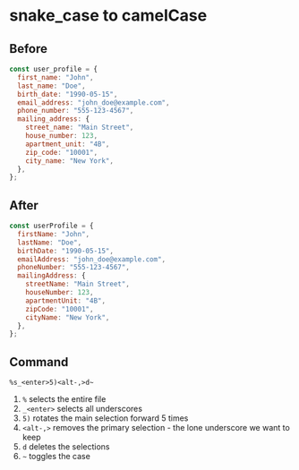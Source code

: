 # snake_case to camelCase

## Before

```js
const user_profile = {
  first_name: "John",
  last_name: "Doe",
  birth_date: "1990-05-15",
  email_address: "john_doe@example.com",
  phone_number: "555-123-4567",
  mailing_address: {
    street_name: "Main Street",
    house_number: 123,
    apartment_unit: "4B",
    zip_code: "10001",
    city_name: "New York",
  },
};
```

## After

```js
const userProfile = {
  firstName: "John",
  lastName: "Doe",
  birthDate: "1990-05-15",
  emailAddress: "john_doe@example.com",
  phoneNumber: "555-123-4567",
  mailingAddress: {
    streetName: "Main Street",
    houseNumber: 123,
    apartmentUnit: "4B",
    zipCode: "10001",
    cityName: "New York",
  },
};
```

## Command

```
%s_<enter>5)<alt-,>d~
```

1. `%` selects the entire file
2. `_<enter>` selects all underscores
3. `5)` rotates the main selection forward 5 times
4. `<alt-,>` removes the primary selection - the lone underscore we want to keep
5. `d` deletes the selections
6. `~` toggles the case
